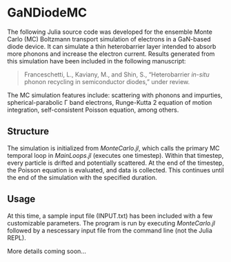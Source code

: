 # GaNDiodeMC
The following Julia source code was developed for the ensemble Monte Carlo (MC) Boltzmann transport simulation of electrons in a GaN-based diode device. It can simulate a thin heterobarrier layer intended to absorb more phonons and increase the electron current. Results generated from this simulation have been included in the following manuscript:

> Franceschetti, L., Kaviany, M., and Shin, S., “Heterobarrier _in-situ_ phonon recycling in semiconductor diodes,” under review.

The MC simulation features include: scattering with phonons and impurties, spherical-parabolic Γ band electrons, Runge-Kutta 2 equation of motion integration, self-consistent Poisson equation, among others.

## Structure
The simulation is initialized from _MonteCarlo.jl_, which calls the primary MC temporal loop in _MainLoops.jl_ (executes one timestep). Within that timestep, every particle is drifted and potentially scattered. At the end of the timestep, the Poisson equation is evaluated, and data is collected. This continues until the end of the simulation with the specified duration.
## Usage
At this time, a sample input file (INPUT.txt) has been included with a few customizable parameters. The program is run by executing _MonteCarlo.jl_ followed by a nescessary input file from the command line (not the Julia REPL).

More details coming soon...
